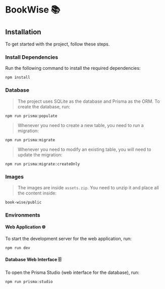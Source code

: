 # BookWise 📚

## Installation
To get started with the project, follow these steps.

### Install Dependencies
Run the following command to install the required dependencies:
```
npm install
```

### Database
> The project uses SQLite as the database and Prisma as the ORM. To create the database, run:
```
npm run prisma:populate
```

> Whenever you need to create a new table, you need to run a migration:
```
npm run prisma:migrate
```

> Whenever you need to modify an existing table, you will need to update the migration:
```
npm run prisma:migrate:createOnly
```

### Images
> The images are inside `assets.zip`. You need to unzip it and place all the content inside:
```
book-wise/public
```

### Environments

#### Web Application 🌐
To start the development server for the web application, run:
```
npm run dev
```

#### Database Web Interface 🗄️
To open the Prisma Studio (web interface for the database), run:
```
npm run prisma:studio
```
